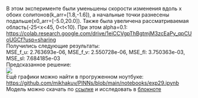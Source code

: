 В этом эксперименте были уменьшены скорости изменения вдоль x обоих солитонов(k_arr=[1.8,-1.6]), а начальные точки разнесены подальше(x0_arr=[-5.0,20.0]). Также была увеличена рассматриваемая область(-25<x<45, 0<t<10). При этом alpha=0.1:  
<https://colab.research.google.com/drive/1eiCCVgpThBgtmjM3zcEaPy_qpCUoUGCf?usp=sharing>  
Получились следующие результаты:  
MSE_f_u: 2.763693e-06, MSE_f_v: 2.550728e-06, MSE_fl: 3.750363e-03, MSE_sl: 7.684185e-03  
Предсказанное решение:  
<img src="https://github.com/mikhakuv/PINNs/blob/main/pictures/exp29_results_uv.png">  
Ещё графики можно найти в прогруженном ноутбуке: <https://github.com/mikhakuv/PINNs/blob/main/notebooks/exp29.ipynb>  
Модель можно скачать по [ссылке](https://github.com/mikhakuv/PINNs/blob/main/models/model_29.pth) и исследовать в [блокноте](https://colab.research.google.com/drive/1PGeRt-huLODfLSD-_PZaeBugljdYZdaQ?usp=sharing)
